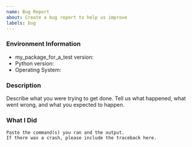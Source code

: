 ```yaml
---
name: Bug Report
about: Create a bug report to help us improve
labels: bug
---
```


<!-- Please search existing issues to avoid creating duplicates. -->

### Environment Information

-   my_package_for_a_test version:
-   Python version:
-   Operating System:

### Description

Describe what you were trying to get done.
Tell us what happened, what went wrong, and what you expected to happen.

### What I Did

```
Paste the command(s) you ran and the output.
If there was a crash, please include the traceback here.
```
